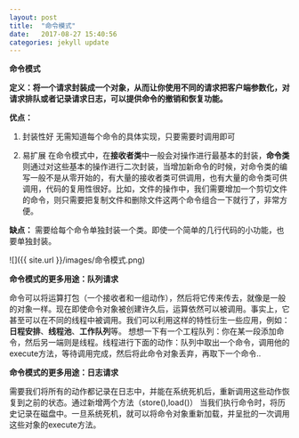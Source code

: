```yaml
---
layout: post
title:  "命令模式"
date:   2017-08-27 15:40:56
categories: jekyll update
---
```

**命令模式**

**定义：将一个请求封装成一个对象，从而让你使用不同的请求把客户端参数化，对请求排队或者记录请求日志，可以提供命令的撤销和恢复功能。**

**优点：**

1. 封装性好
	无需知道每个命令的具体实现，只要需要时调用即可

2. 易扩展
	在命令模式中，在**接收者类**中一般会对操作进行最基本的封装，**命令类**则通过对这些基本的操作进行二次封装，当增加新命令的时候，对命令类的编写一般不是从零开始的，有大量的接收者类可供调用，也有大量的命令类可供调用，代码的复用性很好。比如，文件的操作中，我们需要增加一个剪切文件的命令，则只需要把复制文件和删除文件这两个命令组合一下就行了，非常方便。

**缺点：**
需要给每个命令单独封装一个类。即使一个简单的几行代码的小功能，也要单独封装。

![]({{ site.url }}/images/命令模式.png)

__命令模式的更多用途：队列请求__

命令可以将运算打包（一个接收者和一组动作），然后将它传来传去，就像是一般的对象一样。现在即使命令对象被创建许久后，运算依然可以被调用。事实上，它甚至可以在不同的线程中被调用。我们可以利用这样的特性衍生一些应用，例如：**日程安排**、**线程池**、**工作队列**等。
想想一下有一个工程队列：你在某一段添加命令，然后另一端则是线程。线程进行下面的动作：队列中取出一个命令，调用他的execute方法，等待调用完成，然后将此命令对象丢弃，再取下一个命令..

__命令模式的更多用途：日志请求__

需要我们将所有的动作都记录在日志中，并能在系统死机后，重新调用这些动作恢复到之前的状态。通过新增两个方法（store(),load()）
当我们执行命令时，将历史记录在磁盘中。一旦系统死机，就可以将命令对象重新加载，并呈批的一次调用这些对象的execute方法。


